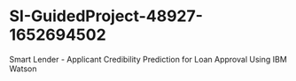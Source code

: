 # SI-GuidedProject-48927-1652694502
Smart Lender - Applicant Credibility Prediction for Loan Approval Using IBM Watson
